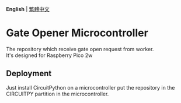 **English** | [繁體中文](https://github.com/momu54/GateOpenerMicrocontroller/blob/main/README.tw.md)

# Gate Opener Microcontroller

The repository which receive gate open request from worker.  
It's designed for Raspberry Pico 2w

## Deployment

Just install CircuitPython on a microcontroller put the repository in the CIRCUITPY partition in the microcontroller.
